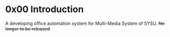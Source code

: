 # 0x00 Introduction
A developing office automation system for Multi-Media System of SYSU.
~~No longer to be released~~
